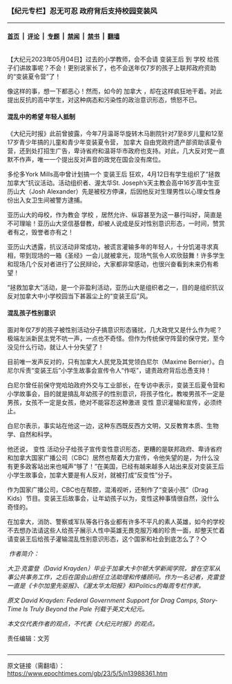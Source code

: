 ### 【纪元专栏】忍无可忍 政府背后支持校园变装风

---

#### [首页](../../../..?n13988361) &nbsp;|&nbsp; [评论](../../../../../epoch-comment?n13988361) &nbsp;|&nbsp; [专题](../../../../../epoch-special?n13988361) &nbsp;|&nbsp; [禁闻](../../../../../epoch-news?n13988361) &nbsp;|&nbsp; [禁书](../../../../../books?n13988361) &nbsp;|&nbsp; [翻墙](https://github.com/gfw-breaker/nogfw/blob/master/README.md?n13988361)


<div class="column" id="artbody" itemprop="articleBody">
 <!-- article content begin -->
 <p>
  【大纪元2023年05月04日】过去的小学教师，会不会请
  <ok href="https://www.epochtimes.com/gb/tag/%E5%8F%98%E8%A3%85%E7%8E%8B%E5%90%8E.html">
   变装王后
  </ok>
  到
  <ok href="https://www.epochtimes.com/gb/tag/%E5%AD%A6%E6%A0%A1.html">
   学校
  </ok>
  给孩子们讲故事呢？不会！更别说家长了，也不会送年仅7岁的孩子上联邦政府资助的“变装夏令营”了！
 </p>
 <p>
  像这样的事，想一下都恶心！然而，如今的
  <ok href="https://www.epochtimes.com/gb/tag/%E5%8A%A0%E6%8B%BF%E5%A4%A7.html">
   加拿大
  </ok>
  ，却在这样疯狂地干着。对此提出反抗的高中学生，对这种病态和污染性的政治意识形态，愤怒不已。
 </p>
 <h4>
  混乱中的希望 年轻人抵制
 </h4>
 <p>
  《大纪元时报》此前曾披露，今年7月温哥华旋转木马剧院针对7至8岁儿童和12至17岁青少年搞的儿童和青少年变装夏令营，
  <ok href="https://www.epochtimes.com/gb/tag/%E5%8A%A0%E6%8B%BF%E5%A4%A7.html">
   加拿大
  </ok>
  自由党政府遗产部资助该夏令营，还到处打招生广告，卑诗省府和温哥华市政府也支持。对此，几大反对党一直默不作声，唯一一个提出反对声音的政党在国会没有席位。
 </p>
 <p>
  多伦多York Mills高中曾计划搞一个
  <ok href="https://www.epochtimes.com/gb/tag/%E5%8F%98%E8%A3%85%E7%8E%8B%E5%90%8E.html">
   变装王后
  </ok>
  狂欢，4月12日有学生组织了“拯救加拿大”抗议活动。活动组织者、渥太华St. Joseph’s天主教会高中16岁高中生亚历山大（Josh Alexander）先是被校方停课，后因他反对生理男性以心理女性身份出入女卫生间被警方逮捕。
 </p>
 <p>
  亚历山大的母校，作为教会
  <ok href="https://www.epochtimes.com/gb/tag/%E5%AD%A6%E6%A0%A1.html">
   学校
  </ok>
  ，居然允许、纵容甚至为这一暴行叫好，简直是不可理喻！亚历山大坚信基督教，却被人说成是反对性别意识形态，一时间，赞赏者有之，毁誉者亦有之！
 </p>
 <p>
  亚历山大透露，抗议活动非常成功，被谎言灌输多年的年轻人，十分饥渴寻求真相，带到现场的一箱《圣经》一会儿就被拿光，现场气氛令人欢欣鼓舞！许多学生和现场几个反对者进行了公民辩论，大家都非常感动，也很兴奋看到未来仍有希望！
 </p>
 <p>
  “拯救加拿大”活动，是一个非盈利活动，亚历山大是组织者之一，目的是组织抗议反对加拿大中小学校园当下甚嚣尘上的“变装王后”风。
 </p>
 <h4>
  混乱孩子性别意识
 </h4>
 <p>
  面对年仅7岁的孩子被性别活动分子搞意识形态骚扰，几大政党又是什么作为呢？极端左派新民主党不吭一声，一点也不奇怪。但作为传统保守阵营的保守党，至今没见什么行动，就让人十分失望了！
 </p>
 <p>
  目前唯一发声反对的，只有加拿大人民党及其党领白尼尔（Maxime Bernier）。白尼尔斥责“变装王后”小学生故事会宣传令人“作呕”，谴责政府背后怂恿支持！
 </p>
 <p>
  白尼尔曾任前保守党哈珀政府外交与工业部长，在专访中表示，变装王后夏令营和小学故事会，目的就是搞乱年幼孩子的性别意识，将孩子性化，教唆男孩不一定是男孩，女孩不一定是女孩，绝对不能容忍这种激进
  <ok href="https://www.epochtimes.com/gb/tag/%E5%8F%98%E6%80%A7.html">
   变性
  </ok>
  意识灌输和宣传，必须终止。
 </p>
 <p>
  白尼尔表示，事实站在他这一边，这种东西既反西方文明，又反教育本质、生物学、自然和科学。
 </p>
 <p>
  他还说，
  <ok href="https://www.epochtimes.com/gb/tag/%E5%8F%98%E6%80%A7.html">
   变性
  </ok>
  活动分子给孩子宣传变性意识形态，更糟的是联邦政府、卑诗省府和加拿大国家广播公司（CBC）居然也帮着大力宣传，令他失望的是，为什么没有更多政客站出来也喊声“够了！”在美国，已经有越来越多人站出来反对变装王后小学生故事会，加拿大要是有人反对，就被打成“反变性”分子。
 </p>
 <p>
  作为国家广播公司，CBC也在帮腔，混淆视听，还制作了“变装小孩”（Drag Kids）节目。变装王后故事会，让年幼孩子以为，变性这种事情很自然，没什么奇怪的。
 </p>
 <p>
  在加拿大，消防、警察或军队等各行各业都有许多不平凡的素人英雄，如今的学校不去想办法请这些人给孩子展示人性中英雄无畏克服万难的珍贵一面，却整天忙着请变装王后给孩子灌输混乱性别意识形态，这个国家和社会到底怎么了？◇
 </p>
 <p>
  <ok href="https://i.epochtimes.com/assets/uploads/2023/05/id13988375-DavidKrayden_WEB.jpg">
   <img alt="" class="wp-image-13988375 alignleft" src="https://i.epochtimes.com/assets/uploads/2023/05/id13988375-DavidKrayden_WEB.jpg"/>
  </ok>
  <em>
   作者简介：
  </em>
 </p>
 <p>
  <em>
   大卫·克雷登（David Krayden）毕业于加拿大卡尔顿大学新闻学院，曾在空军从事公共事务工作，之后在国会山担任立法助理和传播顾问。作为一名记者，克雷登一直是《卡尔加里先驱报》、《渥太华太阳报》和iPolitics的每周专栏作家。
  </em>
 </p>
 <p>
  <em>
   原文
   <ok href="https://www.theepochtimes.com/david-krayden-federal-government-support-for-drag-camps-story-time-is-truly-beyond-the-pale_5195235.html">
    David Krayden: Federal Government Support for Drag Camps, Story-Time Is Truly Beyond the Pale
   </ok>
   刊载于英文大纪元。
  </em>
 </p>
 <p>
  <em>
   本文仅代表作者的观点，不代表《大纪元时报》的观点。
  </em>
 </p>
 <p>
  责任编辑：文芳
 </p>
 <!-- article content end -->
</div>


---

原文链接（需翻墙）：https://www.epochtimes.com/gb/23/5/5/n13988361.htm